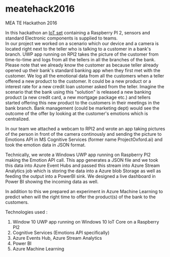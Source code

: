 # meatehack2016
MEA TE Hackathon 2016

In this hackathon an [IoT set](http://www.robotistan.com/raspberry-pi-2-microsoft-iot-seti) containing a Raspberry PI 2, sensors and standard Electronic components is supplied to teams. <br>
In our project we worked on a scenario which our device and a camera is located right next to the teller who is talking to a customer in a bank's branch. UWP app running on RPI2 takes  the picture of the customer from time-to-time and logs from all the tellers in all the branches of the bank. Please note that we already know the customer as because teller already opened up their bank's standard banking app when they first met with the customer. We log all the emotional data from all the customers when a teller offered a new product to the customer. It could be a new product or a interest rate for a new credit loan ustomer asked from the teller. 
Imagine the scenario that the bank using this "solution" is released a new banking product (a new credit card, a new mortgage package etc.) and tellers started offering this new product to the customers in their meetings in the bank branch. Bank management (could be marketing dept) would see the outcome of the offer by looking at the customer's emotions which is centralized.

In our team we attached a webcam to RPI2 and wrote an app taking pictures of the person in front of the camera continously and sending the picture to Emotions API in MS Cognitive Services (former name ProjectOxford.ai) and took the emotion data in JSON format.

Technically, we wrote a Windows UWP app running on Raspberry PI2 making the Emotion API call. This app generates a JSON file and we took this data into Azure Event Hubs and passed this stream into Azure Stream Analytics job which is storing the data into a Azure blob Storage as well as feeding the output into a PowerBI sink. We designed a live dashboard in Power BI showing the incoming data as well.

In addition to this we prepared an experiment in Azure Machine Learning to predict when will the right time to offer the product(s) of the bank to the customers.

Technologies used : 
 1) Window 10 UWP app running on Windows 10 IoT Core on a Raspberry PI2<br>
 2) Cognitive Services (Emotions API specifically)<br>
 3) Azure Events Hub, Azure Stream Analytics<br>
 4) Power BI <br>
 5) Azure Machine Learning<br>
